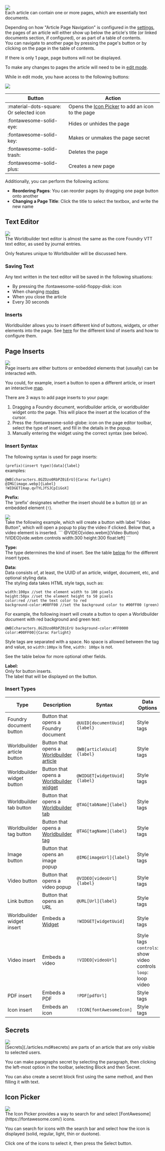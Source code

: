 <div class="imgContainer"><img src="../../img/article/pages.png"></div>
Each article can contain one or more pages, which are essentially text documents.

Depending on how "Article Page Navigation" is configured in the [settings](../settings.md#article-page-navigation), the pages of an article will either show up below the article's title (or linked documents section, if configured), or as part of a table of contents.<br>
You can navigate to another page by pressing the page's button or by clicking on the page in the table of contents.<br>

If there is only 1 page, page buttons will not be displayed.

To make any changes to pages the article will need to be in [edit mode](./articles.md#playedit-mode).
<div class="clear"></div>

While in edit mode, you have access to the following buttons:
<div class="imgContainer"><img src="../../img/article/createDeletePages.png"></div>

| Button                                        | Action                                                            |
|-----------------------------------------------|-------------------------------------------------------------------|
| :material-dots-square:<br>Or selected icon    | Opens the [Icon Picker](#icon-picker) to add an icon to the page  |
| :fontawesome-solid-eye:                       | Hides or unhides the page                                         |
| :fontawesome-solid-key:                       | Makes or unmakes the page secret                                  |
| :fontawesome-solid-trash:                     | Deletes the page                                                  |
| :fontawesome-solid-plus:                      | Creates a new page                                                |

Additionally, you can perform the following actions:

* <b>Reordering Pages</b>: You can reorder pages by dragging one page button onto another
* <b>Changing a Page Title</b>: Click the title to select the textbox, and write the new name

## Text Editor
<div class="imgContainer"><img src="../../img/article/textEditor.png"></div>
The Worldbuilder text editor is almost the same as the core Foundry VTT text editor, as used by journal entries.

Only features unique to Worldbuilder will be discussed here.

### Saving Text
Any text written in the text editor will be saved in the following situations:

* By pressing the :fontawesome-solid-floppy-disk: icon
* When changing [modes](./articles.md#playedit-mode)
* When you close the article
* Every 30 seconds

### Inserts
Worldbuilder allows you to insert different kind of buttons, widgets, or other elements into the page. See [here](#page-inserts) for the different kind of inserts and how to configure them.

## Page Inserts
<div class="imgContainer"><img src="../../img/article/pageInserts.png"></div>
Page inserts are either buttons or embedded elements that (usually) can be interacted with.

You could, for example, insert a button to open a different article, or insert an interactive [map](../widgets/map.md).

There are 3 ways to add page inserts to your page:

1. Dragging a Foundry document, worldbuilder article, or worldbuilder widget onto the page. This will place the insert at the location of the cursor.
2. Press the :fontawesome-solid-globe: icon on the page editor toolbar, select the type of insert, and fill in the details in the popup.
3. Manually entering the widget using the correct syntax (see below).

### Insert Syntax
The following syntax is used for page inserts:

```(prefix)(insert type)[data]{label}```<br>
examples:<br>
```
@WB[characters.8GZOzo0RbPZ0iErU]{Carac Farlight}
@IMG[image.webp]{Label}
!WIDGET[map.qvTYLJfSJCpIiGoX]
```

<b>Prefix:</b><br>
The 'prefix' designates whether the insert should be a button (`@`) or an embedded element (`!`).
<div class="imgContainer"><img src="../../img/article/pageInserts-prefix.png"></div>
Take the following example, which will create a button with label "Video Button", which will open a popup to play the video if clicked. Below that, a video element is inserted.
```
@VIDEO[video.webm]{Video Button}
!VIDEO[vide.webm controls width:300 height:300 float:left]
```

<b>Type:</b><br>
The type determines the kind of insert. See the table [below](#insert-types) for the different insert types.

<b>Data:</b><br>
Data consists of, at least, the UUID of an article, widget, document, etc, and optional styling data.<br>
The styling data takes HTML style tags, such as:

```
width:100px //set the element width to 100 pixels
height:50px //set the element height to 50 pixels
color:red //set the text color to red
background-color:#00FF00 //set the background color to #00FF00 (green)
```

For example, the following insert will create a button to open a Worldbuilder document with red background and green text:
```
@WB[characters.8GZOzo0RbPZ0iErU background-color:#FF0000 color:#00FF00]{Carac Farlight}
```

Style tags are separated with a space. No space is allowed between the tag and value, so `width:100px` is fine, `width: 100px` is not.

See the table below for more optional other fields.

<b>Label:</b><br>
Only for button inserts.<br>
The label that will be displayed on the button.

### Insert Types

| Type  | Description  |Syntax    | Data Options  |
|--|--|--|--|
| Foundry document button       | Button that opens a Foundry document        | `@UUID[documentUuid]{label}`   | Style tags    |
| Worldbuilder article button   | Button that opens a [Worldbuilder article](../articles/articles.md)    | `@WB[articleUuid]{label}`   | Style tags    |
| Worldbuilder widget button    | Button that opens a [Worldbuilder widget](../widgets/widgets.md)    | `@WIDGET[widgetUuid]{label}`   | Style tags    |
| Worldbuilder tab button       | Button that opens a [Worldbuilder tab](../mainApplication/mainApplication.md#navigating-through-the-app)        | `@TAG[tabName]{label}`    | Style tags    |
| Worldbuilder tag button       | Button that opens a [Worldbuilder tag](../tags.md)        | `@TAG[tagName]{label}`    | Style tags    |
| Image button                  | Button that opens an image popup             | `@IMG[imageUrl]{label}`   | Style tags    |
| Video button                  | Button that opens a video popup             | `@VIDEO[videoUrl]{label}` | Style tags    |
| Link button                   | Button that opens an URL     | `@URL[Url]{label}`        | Style tags    |
| Worldbuilder widget insert    | Embeds a [Widget](../widgets/widgets.md)       | `!WIDGET[widgetUuid]`         | Style tags    |
| Video insert                  | Embeds a video            | `!VIDEO[videoUrl]`        | Style tags<br>`controls`: show video controls<br>`loop`: loop video    |
| PDF insert                    | Embeds a PDF          | `!PDF[pdfUrl]`            | Style tags    |
| Icon insert                   | Embeds an icon                          | `!ICON[fontAwesomeIcon]`  | Style tags  |

## Secrets
<div class="imgContainer"><img src="../../img/article/pageSecrets.png"></div>
[Secrets](./articles.md#secrets) are parts of an article that are only visible to selected users.

You can make paragraphs secret by selecting the paragraph, then clicking the left-most option in the toolbar, selecting Block and then Secret.

You can also create a secret block first using the same method, and then filling it with text.
<div class="clear"></div>

## Icon Picker
<div class="imgContainer"><img src="../../img/article/iconPicker.png"></div>
The Icon Picker provides a way to search for and select [FontAwesome](https://fontawesome.com/) icons.

You can search for icons with the search bar and select how the icon is displayed (solid, regular, light, thin or duotone).

Click one of the icons to select it, then press the Select button.
